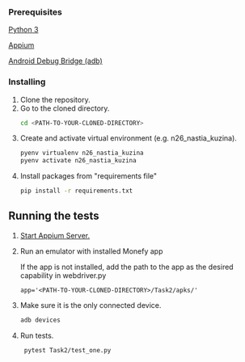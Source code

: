 ### Prerequisites

[Python 3](https://www.python.org/downloads/)

[Appium](https://appium.io/docs/en/latest/quickstart/install/)

[Android Debug Bridge (adb)](https://developer.android.com/studio/command-line/adb)

### Installing

1. Clone the repository.
2. Go to the cloned directory.
   ```bash
   cd <PATH-TO-YOUR-CLONED-DIRECTORY>
   ```
3. Create and activate virtual environment (e.g. n26_nastia_kuzina).
   ```bash
   pyenv virtualenv n26_nastia_kuzina
   pyenv activate n26_nastia_kuzina
   ```
4. Install packages from "requirements file"
   ```bash
   pip install -r requirements.txt
   ```

## Running the tests

1. [Start Appium Server.](https://appium.io/docs/en/latest/quickstart/install/#starting-appium)
2. Run an emulator with installed Monefy app

   If the app is not installed,
   add the path to the app as the desired capability in webdriver.py

   ```
   app='<PATH-TO-YOUR-CLONED-DIRECTORY>/Task2/apks/'
   ```

3. Make sure it is the only connected device.
   ```bash
   adb devices
   ```
4. Run tests.

   ```bash
    pytest Task2/test_one.py

   ```
